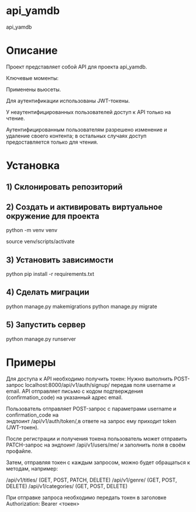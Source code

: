 ﻿# api_yamdb
api_yamdb

# Описание

Проект представляет собой API для проекта api_yamdb.

Ключевые моменты:

Применены вьюсеты.

Для аутентификации использованы JWT-токены.

У неаутентифицированных пользователей доступ к API только на чтение. 

Аутентифицированным пользователям разрешено изменение и удаление своего контента; в остальных случаях доступ предоставляется только для чтения.

# Установка

## 1) Склонировать репозиторий
## 2) Создать и активировать виртуальное окружение для проекта

python -m venv venv

source venv/scripts/activate

## 3) Установить зависимости
python pip install -r requirements.txt

## 4) Сделать миграции
python manage.py makemigrations
python manage.py migrate

## 5) Запустить сервер
python manage.py runserver

# Примеры

Для доступа к API необходимо получить токен: 
Нужно выполнить POST-запрос localhost:8000/api/v1/auth/signup/ передав поля username и email.
API отправляет письмо с кодом подтверждения (confirmation_code) на указанный адрес email.

Пользователь отправляет POST-запрос с параметрами username и confirmation_code на  
эндпоинт /api/v1/auth/token/,в ответе на запрос ему приходит token (JWT-токен).

После регистрации и получения токена пользователь может отправить PATCH-запрос 
на эндпоинт /api/v1/users/me/ и заполнить поля в своём профайле.

Затем, отправляя токен с каждым запросом, можно будет обращаться к методам, например: 

/api/v1/titles/ (GET, POST, PATCH, DELETE)
/api/v1/genre/ (GET, POST, DELETE)
/api/v1/categories/ (GET, POST, DELETE)

При отправке запроса необходимо передать токен в заголовке Authorization: Bearer <токен>